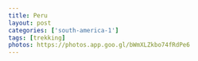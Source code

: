 ```yaml
---
title: Peru
layout: post
categories: ['south-america-1']
tags: [trekking]
photos: https://photos.app.goo.gl/bWmXLZkbo74fRdPe6
---
```

